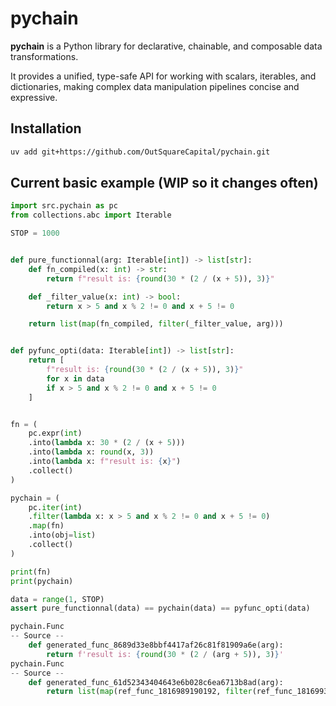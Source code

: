 # pychain

**pychain** is a Python library for declarative, chainable, and composable data transformations.

It provides a unified, type-safe API for working with scalars, iterables, and dictionaries, making complex data manipulation pipelines concise and expressive.

## Installation

```bash
uv add git+https://github.com/OutSquareCapital/pychain.git
```

## Current basic example (WIP so it changes often)

````python
import src.pychain as pc
from collections.abc import Iterable

STOP = 1000


def pure_functionnal(arg: Iterable[int]) -> list[str]:
    def fn_compiled(x: int) -> str:
        return f"result is: {round(30 * (2 / (x + 5)), 3)}"

    def _filter_value(x: int) -> bool:
        return x > 5 and x % 2 != 0 and x + 5 != 0

    return list(map(fn_compiled, filter(_filter_value, arg)))


def pyfunc_opti(data: Iterable[int]) -> list[str]:
    return [
        f"result is: {round(30 * (2 / (x + 5)), 3)}"
        for x in data
        if x > 5 and x % 2 != 0 and x + 5 != 0
    ]


fn = (
    pc.expr(int)
    .into(lambda x: 30 * (2 / (x + 5)))
    .into(lambda x: round(x, 3))
    .into(lambda x: f"result is: {x}")
    .collect()
)

pychain = (
    pc.iter(int)
    .filter(lambda x: x > 5 and x % 2 != 0 and x + 5 != 0)
    .map(fn)
    .into(obj=list)
    .collect()
)

print(fn)
print(pychain)

data = range(1, STOP)
assert pure_functionnal(data) == pychain(data) == pyfunc_opti(data)

pychain.Func
-- Source --
    def generated_func_8689d33e8bbf4417af26c81f81909a6e(arg):
        return f'result is: {round(30 * (2 / (arg + 5)), 3)}'
pychain.Func
-- Source --
    def generated_func_61d52343404643e6b028c6ea6713b8ad(arg):
        return list(map(ref_func_1816989190192, filter(ref_func_1816993862720, arg)))

````
